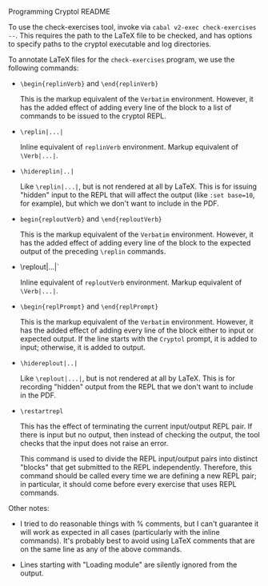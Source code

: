 Programming Cryptol README

To use the check-exercises tool, invoke via `cabal v2-exec
check-exercises --`. This requires the path to the LaTeX file to be
checked, and has options to specify paths to the cryptol executable
and log directories.

To annotate LaTeX files for the `check-exercises` program, we use the
following commands:

* `\begin{replinVerb}` and `\end{replinVerb}`

  This is the markup equivalent of the `Verbatim` environment.
  However, it has the added effect of adding every line of the block
  to a list of commands to be issued to the cryptol REPL.
  
* `\replin|...|`

  Inline equivalent of `replinVerb` environment. Markup equivalent of
  `\Verb|...|`.

* `\hidereplin|..|`

  Like `\replin|...|`, but is not rendered at all by LaTeX. This is
  for issuing "hidden" input to the REPL that will affect the output
  (like `:set base=10`, for example), but which we don't want to
  include in the PDF.

* `begin{reploutVerb}` and `\end{reploutVerb}`

  This is the markup equivalent of the `Verbatim` environment.
  However, it has the added effect of adding every line of the block
  to the expected output of the preceding `\replin` commands. 
  
* \replout|...|`

  Inline equivalent of `reploutVerb` environment. Markup equivalent of
  `\Verb|...|`.

* `\begin{replPrompt}` and `\end{replPrompt}`

  This is the markup equivalent of the `Verbatim` environment. However, it has
  the added effect of adding every line of the block either to input or expected
  output. If the line starts with the `Cryptol` prompt, it is added to input;
  otherwise, it is added to output.

* `\hidereplout|..|`

  Like `\replout|...|`, but is not rendered at all by LaTeX. This is
  for recording "hidden" output from the REPL that we don't want to
  include in the PDF.
  
* `\restartrepl`

  This has the effect of terminating the current input/output REPL pair. If
  there is input but no output, then instead of checking the output, the tool
  checks that the input does not raise an error.
  
  This command is used to divide the REPL input/output pairs into distinct
  "blocks" that get submitted to the REPL independently. Therefore, this command
  should be called every time we are defining a new REPL pair; in particular, it
  should come before every exercise that uses REPL commands.

Other notes:

* I tried to do reasonable things with % comments, but I can't guarantee it will
  work as expected in all cases (particularly with the inline commands). It's
  probably best to avoid using LaTeX comments that are on the same line as any
  of the above commands.

* Lines starting with "Loading module" are silently ignored from the output.

